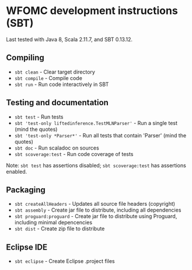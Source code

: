 WFOMC development instructions (SBT)
====================================

Last tested with Java 8, Scala 2.11.7, and SBT 0.13.12.

Compiling
---------
- `sbt clean`   - Clear target directory
- `sbt compile` - Compile code
- `sbt run`     - Run code interactively in SBT

Testing and documentation
-------------------------
- `sbt test`               - Run tests
- `sbt 'test-only liftedinference.TestMLNParser'` - Run a single test (mind the quotes)
- `sbt 'test-only *Parser*'` - Run all tests that contain 'Parser' (mind the quotes)
- `sbt doc`                - Run scaladoc on sources
- `sbt scoverage:test`     - Run code coverage of tests

Note: `sbt test` has assertions disabled; `sbt scoverage:test` has assertions enabled.

Packaging
---------
- `sbt createAllHeaders`  - Updates all source file headers (copyright)
- `sbt assembly`          - Create jar file to distribute, including all dependencies
- `sbt proguard:proguard` - Create jar file to distribute using Proguard, including minimal depencencies
- `sbt dist`              - Create zip file to distribute

Eclipse IDE
------------
- `sbt eclipse` - Create Eclipse .project files
